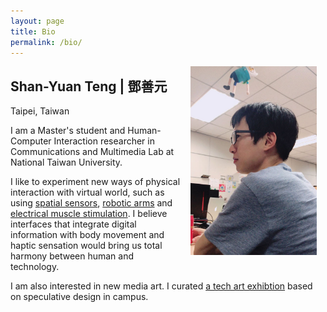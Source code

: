 ```yaml
---
layout: page
title: Bio
permalink: /bio/
---
```


<img style="float: right; padding: 0 1em 1em 1em" width="40%" max-width="100%"  src="/assets/profile_photo.jpg">

## Shan-Yuan Teng | 鄧善元

<span class="note">Taipei, Taiwan</span>

I am a Master's student and Human-Computer Interaction researcher in Communications and Multimedia Lab at National Taiwan University.

I like to experiment new ways of physical interaction with virtual world, such as using [spatial sensors](/projects/wayout), [robotic arms](/projects/stylus) and [electrical muscle stimulation](/projects/emsairguitar). I believe interfaces that integrate digital information with body movement and haptic sensation would bring us total harmony between human and technology.

I am also interested in new media art. I curated [a tech art exhibtion](/projects/speculative-ntu) based on speculative design in campus.
